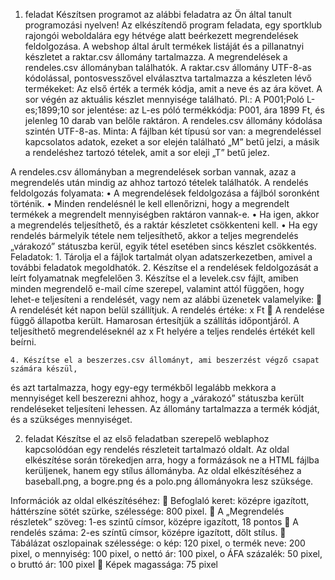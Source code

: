 1. feladat
Készítsen programot az alábbi feladatra az Ön által tanult programozási nyelven!
Az elkészítendő program feladata, egy sportklub rajongói weboldalára egy hétvége alatt 
beérkezett megrendelések feldolgozása.
A webshop által árult termékek listáját és a pillanatnyi készletet a raktar.csv állomány 
tartalmazza. A megrendelések a rendeles.csv állományban találhatók.
A raktar.csv állomány UTF-8-as kódolással, pontosvesszővel elválasztva tartalmazza a 
készleten lévő termékeket: 
Az első érték a termék kódja, amit a neve és az ára követ. A sor végén az aktuális készlet 
mennyisége található.
Pl.: A P001;Poló L-es;1899;10 sor jelentése: az L-es póló termékkódja: P001, ára 1899 Ft, 
és jelenleg 10 darab van belőle raktáron.
A rendeles.csv állomány kódolása szintén UTF-8-as. Minta:
A fájlban két típusú sor van: a megrendeléssel kapcsolatos adatok, ezeket a sor elején 
található „M” betű jelzi, a másik a rendeléshez tartozó tételek, amit a sor eleji „T” betű 
jelez.

A rendeles.csv állományban a megrendelések sorban vannak, azaz a megrendelés után 
mindig az ahhoz tartozó tételek találhatók. 
A rendelés feldolgozás folyamata: 
• A megrendelések feldolgozása a fájlból soronként történik. 
• Minden rendelésnél le kell ellenőrizni, hogy a megrendelt termékek a megrendelt 
mennyiségben raktáron vannak-e. 
• Ha igen, akkor a megrendelés teljesíthető, és a raktár készletet csökkenteni kell. 
• Ha egy rendelés bármelyik tétele nem teljesíthető, akkor a teljes megrendelés 
„várakozó” státuszba kerül, egyik tétel esetében sincs készlet csökkentés.
Feladatok: 
    1. Tárolja el a fájlok tartalmát olyan adatszerkezetben, amivel a további feladatok 
megoldhatók.
    2. Készítse el a rendelések feldolgozását a leírt folyamatnak megfelelően
    3. Készítse el a levelek.csv fájlt, amiben minden megrendelő e-mail címe szerepel, 
valamint attól függően, hogy lehet-e teljesíteni a rendelését, vagy nem az alábbi 
üzenetek valamelyike: 
 A rendelését két napon belül szállítjuk. A rendelés értéke: x Ft
 A rendelése függő állapotba került. Hamarosan értesítjük a szállítás 
időpontjáról.
A teljesíthető megrendeléseknél az x Ft helyére a teljes rendelés értékét kell beírni.

    4. Készítse el a beszerzes.csv állományt, ami beszerzést végző csapat számára készül, 
és azt tartalmazza, hogy egy-egy termékből legalább mekkora a mennyiséget kell 
beszerezni ahhoz, hogy a „várakozó” státuszba került rendeléseket teljesíteni 
lehessen. Az állomány tartalmazza a termék kódját, és a szükséges mennyiséget.

2. feladat
Készítse el az első feladatban szerepelő weblaphoz kapcsolódóan egy rendelés 
részleteit tartalmazó oldalt.
Az oldal elkészítése során törekedjen arra, hogy a formázások ne a HTML fájlba 
kerüljenek, hanem egy stílus állományba.
Az oldal elkészítéséhez a baseball.png, a bogre.png és a polo.png állományokra lesz 
szüksége.

Információk az oldal elkészítéséhez:
 Befoglaló keret: középre igazított, háttérszíne sötét szürke, szélessége: 800 pixel.
 A „Megrendelés részletek” szöveg: 1-es szintű címsor, középre igazított, 18 pontos
 A rendelés száma: 2-es színtű címsor, középre igazított, dőlt stílus.
 Tábálázat oszlopainak szélessége:
o kép: 120 pixel,
o termék neve: 200 pixel,
o mennyiség: 100 pixel,
o nettó ár: 100 pixel,
o ÁFA százalék: 50 pixel,
o bruttó ár: 100 pixel
 Képek magassága: 75 pixel
